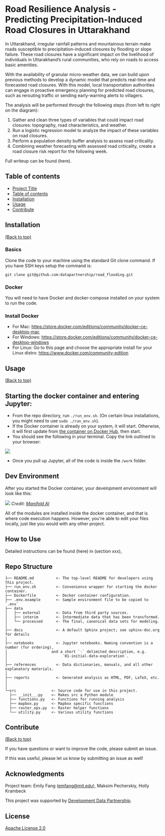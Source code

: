 # Road Resilience Analysis - Predicting Precipitation-Induced Road Closures in Uttarakhand

In Uttarakhand, irregular rainfall patterns and mountainous terrain make roads susceptible to precipitation-induced closures by flooding or slope failure. These road closures have a significant impact on the livelihood of individuals in Uttarakhand’s rural communities, who rely on roads to access basic amenities.

With the availability of granular micro-weather data, we can build upon previous methods to develop a dynamic model that predicts real-time and forecasted road closures. With this model, local transportation authorities can engage in proactive emergency planning for predicted road closures, such as rerouting traffic or sending early-warning alerts to villagers. 

The analysis will be performed through the following steps (from left to right on the diagram):

1.  Gather and clean three types of variables that could impact road closures: topography, road characteristics, and weather.
2.  Run a logistic regression model to analyze the impact of these variables on road closures.
3.  Perform a population density buffer analysis to assess road criticality.
4.  Combining weather forecasting with assessed road criticality, create a road closure risk report for the following week.

Full writeup can be found (here).

## Table of contents
- [Project Title](#project-title)
- [Table of contents](#table-of-contents)
- [Installation](#installation)
- [Usage](#usage)
- [Contribute](#contribute)

## Installation
[(Back to top)](#table-of-contents)

### Basics
Clone the code to your machine using the standard Git clone command. If you have SSH keys setup the command is:
```
git clone git@github.com:datapartnership/road_flooding.git
```

### Docker
You will need to have Docker and docker-compose installed on your system to run the code.

### Install Docker
* For Mac: https://store.docker.com/editions/community/docker-ce-desktop-mac
* For Windows: https://store.docker.com/editions/community/docker-ce-desktop-windows
* For Linux: Go to this page and choose the appropriate install for your Linux distro: https://www.docker.com/community-edition

## Usage
[(Back to top)](#table-of-contents)

## Starting the docker container and entering Jupyter:
* From the repo directory, run `./run_env.sh`. (On certain linux installations, you might need to use `sudo ./run_env.sh`).
* If the Docker container is already on your system, it will start.  Otherwise, it will first update from [the container on Docker Hub](https://hub.docker.com/r/mrmaksimize/hospital-access-env), then start.
* You should see the following in your terminal.  Copy the link outlined to your browser:

![](https://s3.amazonaws.com/files.maksimpecherskiy.com/2020-09-09_10-58.png)

* Once you pull up Jupyter, all of the code is inside the `/work` folder.

## Dev Environment
After you started the Docker container, your development environment will look like this:

![](https://s3-us-west-1.amazonaws.com/manifold-public-no-vpn/torus_local_dev.png)
*Credit: [Manifold AI](https://github.com/manifoldai/orbyter-cookiecutter)*

All of the modules are installed inside the docker container, and that is where code execution happens.  However, you're able to edit your files locally, just like you would with any other project.

## How to Use

Detailed instructions can be found (here) in (section xxx), 

## Repo Structure

```
├── README.md          <- The top-level README for developers using this project.
├── run_env.sh         <- Convenience wrapper for starting the docker container.
├── Dockerfile         <- Docker container configuration.
├── .env.example       <- Sample environment file to be copied to `.env`
├── data
│   ├── external       <- Data from third party sources.
│   ├── interim        <- Intermediate data that has been transformed.
│   └── processed      <- The final, canonical data sets for modeling.
│
├── docs               <- A default Sphinx project; see sphinx-doc.org for details
│
├── notebooks          <- Jupyter notebooks. Naming convention is a number (for ordering),
│                    and a short `-` delimited description, e.g.
│                         `01-initial-data-exploration`.
│
├── references         <- Data dictionaries, manuals, and all other explanatory materials.
│
├── reports            <- Generated analysis as HTML, PDF, LaTeX, etc.
│
│
└─src                <- Source code for use in this project.
  ├── __init__.py    <- Makes src a Python module
  ├── functions.py   <- Functions for running analysis
  ├── mapbox.py      <- Mapbox specific functions
  ├── raster_ops.py  <- Raster helper functions
  └── utility.py     <- Various utility functions
```

## Contribute
[(Back to top)](#table-of-contents)

If you have questions or want to improve the code, please submit an issue.  

If this was useful, please let us know by submitting an issue as well!

## Acknowledgments

Project team: Emily Fang (emfang@mit.edu), Maksim Pecherskiy, Holly Krambeck

This project was supported by [Development Data Partnership](https://datapartnership.org).

## License

[Apache License 2.0](LICENSE)
